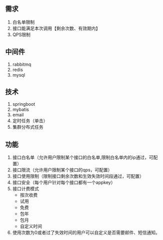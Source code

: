 ## 需求
1. 白名单限制
2. 接口能满足本次调用【剩余次数、有效期内】
3. QPS限制

## 中间件
1. rabbitmq
2. redis
3. mysql

## 技术
1. springboot
2. mybatis
3. email
4. 定时任务（单击）
5. 集群分布式任务

## 功能
1. 接口白名单（允许用户限制某个接口的白名单,限制白名单内的ip通过，可配置）
2. 接口限流（允许用户限制某个接口的qps，可配置）
3. 接口使用限制（限制接口剩余次数和生效失效时间段通过，可配置）
4. 接口安全（每个用户针对每个接口都有一个appkey）
5. 接口计费模式
    - 按次收费
    - 试用
    - 免费
    - 包年
    - 包月
    - 自定义时间
6. 使用次数为0或者过了失效时间的用户可以自定义是否需要邮件、短信通知。